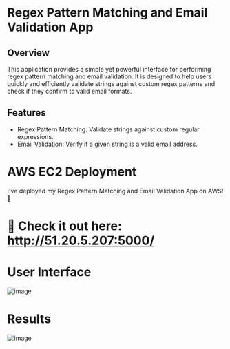 # Regex Pattern Matching and Email Validation App

## Overview
This application provides a simple yet powerful interface for performing regex pattern matching and email validation. It is designed to help users quickly and efficiently validate strings against custom regex patterns and check if they confirm to valid email formats.

## Features
- Regex Pattern Matching: Validate strings against custom regular expressions.
- Email Validation: Verify if a given string is a valid email address.

# AWS EC2 Deployment

I've deployed my Regex Pattern Matching and Email Validation App on AWS! 🎉

# 🔗 Check it out here: http://51.20.5.207:5000/
 

# User Interface 

![image](https://github.com/SDineshKumar1304/Regex_Matching_Web_App/assets/125432987/44d050e5-5555-4b8d-ae1e-e84887394278)


# Results
![image](https://github.com/SDineshKumar1304/Regex_Matching_Web_App/assets/125432987/95ca2690-bc00-4530-b707-764d51ddcf79)
